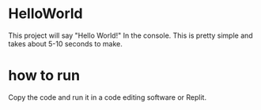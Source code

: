 # HelloWorld
This project will say "Hello World!" In the console.
This is pretty simple and takes about 5-10 seconds to make.

# how to run
Copy the code and run it in a code editing software or Replit.
